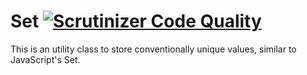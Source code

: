 # Set [![Scrutinizer Code Quality](https://scrutinizer-ci.com/g/CharlotteDunois/Set/badges/quality-score.png?b=master)](https://scrutinizer-ci.com/g/CharlotteDunois/Set/?branch=master)

This is an utility class to store conventionally unique values, similar to JavaScript's Set.

